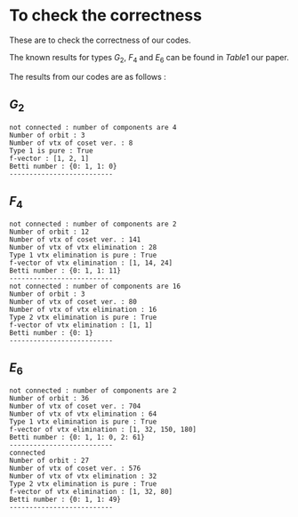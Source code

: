 # To check the correctness
These are to check the correctness of our codes.

The known results for types $G_2$, $F_4$ and $E_6$ can be found in $Table 1$ our paper.



The results from our codes are as follows :

## $G_2$

```{python}
not connected : number of components are 4
Number of orbit : 3
Number of vtx of coset ver. : 8
Type 1 is pure : True
f-vector : [1, 2, 1]
Betti number : {0: 1, 1: 0}
--------------------------
```

## $F_4$

```{python}
not connected : number of components are 2
Number of orbit : 12
Number of vtx of coset ver. : 141
Number of vtx of vtx elimination : 28
Type 1 vtx elimination is pure : True
f-vector of vtx elimination : [1, 14, 24]
Betti number : {0: 1, 1: 11}
--------------------------
not connected : number of components are 16
Number of orbit : 3
Number of vtx of coset ver. : 80
Number of vtx of vtx elimination : 16
Type 2 vtx elimination is pure : True
f-vector of vtx elimination : [1, 1]
Betti number : {0: 1}
--------------------------
```

## $E_6$

```{python}
not connected : number of components are 2
Number of orbit : 36
Number of vtx of coset ver. : 704
Number of vtx of vtx elimination : 64
Type 1 vtx elimination is pure : True
f-vector of vtx elimination : [1, 32, 150, 180]
Betti number : {0: 1, 1: 0, 2: 61}
--------------------------
connected
Number of orbit : 27
Number of vtx of coset ver. : 576
Number of vtx of vtx elimination : 32
Type 2 vtx elimination is pure : True
f-vector of vtx elimination : [1, 32, 80]
Betti number : {0: 1, 1: 49}
--------------------------
```
